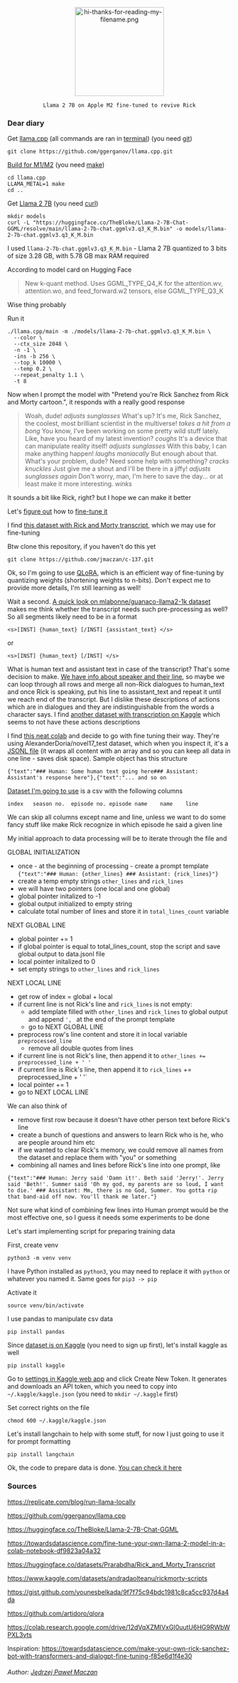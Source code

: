 <p align="center"><img src="./assets/hi-thanks-for-reading-my-filename.png" alt="hi-thanks-for-reading-my-filename.png" style="height: 200px; width:200px;"/></p>

<p align="center"><code>Llama 2 7B on Apple M2 fine-tuned to revive Rick</code></p>

### Dear diary

Get [llama.cpp](https://github.com/ggerganov/llama.cpp) (all commands are ran in [terminal](https://en.wikipedia.org/wiki/Terminal_emulator)) (you need [git](https://git-scm.com/))

```
git clone https://github.com/ggerganov/llama.cpp.git
```

[Build for M1/M2](https://replicate.com/blog/run-llama-locally) (you need [make](https://www.gnu.org/software/make/))

```
cd llama.cpp
LLAMA_METAL=1 make
cd ..
```

Get [Llama 2 7B](https://huggingface.co/TheBloke/Llama-2-7B-Chat-GGML) (you need [curl](https://curl.se/))

```
mkdir models
curl -L "https://huggingface.co/TheBloke/Llama-2-7B-Chat-GGML/resolve/main/llama-2-7b-chat.ggmlv3.q3_K_M.bin" -o models/llama-2-7b-chat.ggmlv3.q3_K_M.bin
```

I used `llama-2-7b-chat.ggmlv3.q3_K_M.bin` - Llama 2 7B quantized to 3 bits of size 3.28 GB, with 5.78 GB max RAM required

According to model card on Hugging Face

> New k-quant method. Uses GGML_TYPE_Q4_K for the attention.wv, attention.wo, and feed_forward.w2 tensors, else GGML_TYPE_Q3_K

Wise thing probably

Run it

```
./llama.cpp/main -m ./models/llama-2-7b-chat.ggmlv3.q3_K_M.bin \
  --color \
  --ctx_size 2048 \
  -n -1 \
  -ins -b 256 \
  --top_k 10000 \
  --temp 0.2 \
  --repeat_penalty 1.1 \
  -t 8
```

Now when I prompt the model with "Pretend you're Rick Sanchez from Rick and Morty cartoon.", it responds with a really good response

> Woah, dude! _adjusts sunglasses_ What's up? It's me, Rick Sanchez, the coolest, most brilliant scientist in the multiverse! _takes a hit from a bong_ You know, I've been working on some pretty wild stuff lately. Like, have you heard of my latest invention? _coughs_ It's a device that can manipulate reality itself! _adjusts sunglasses_ With this baby, I can make anything happen! _laughs maniacally_ But enough about that. What's your problem, dude? Need some help with something? _cracks knuckles_ Just give me a shout and I'll be there in a jiffy! _adjusts sunglasses again_ Don't worry, man, I'm here to save the day... or at least make it more interesting. _winks_

It sounds a bit like Rick, right? but I hope we can make it better

Let's [figure out](https://gist.github.com/younesbelkada/9f7f75c94bdc1981c8ca5cc937d4a4da) how to [fine-tune it](https://towardsdatascience.com/fine-tune-your-own-llama-2-model-in-a-colab-notebook-df9823a04a32)

I find [this dataset with Rick and Morty transcript](https://huggingface.co/datasets/Prarabdha/Rick_and_Morty_Transcript), which we may use for fine-tuning

Btw clone this repository, if you haven't do this yet

```
git clone https://github.com/jmaczan/c-137.git
```

Ok, so I'm going to use [QLoRA](https://github.com/artidoro/qlora), which is an efficient way of fine-tuning by quantizing weights (shortening weights to n-bits). Don't expect me to provide more details, I'm still learning as well!

Wait a second. [A quick look on mlabonne/guanaco-llama2-1k dataset](https://colab.research.google.com/drive/1Ad7a9zMmkxuXTOh1Z7-rNSICA4dybpM2?usp=sharing) makes me think whether the transcript needs such pre-processing as well? So all segments likely need to be in a format

```
<s>[INST] {human_text} [/INST] {assistant_text} </s>
```

or

```
<s>[INST] {human_text} [/INST] </s>
```

What is human text and assistant text in case of the transcript? That's some decision to make. [We have info about speaker and their line](https://huggingface.co/datasets/Prarabdha/Rick_and_Morty_Transcript/viewer/Prarabdha--Rick_and_Morty_Transcript/train), so maybe we can loop through all rows and merge all non-Rick dialogues to human_text and once Rick is speaking, put his line to assistant_text and repeat it until we reach end of the transcript. But I dislike these descriptions of actions which are in dialogues and they are indistinguishable from the words a character says. I find [another dataset with transcription on Kaggle](https://www.kaggle.com/datasets/andradaolteanu/rickmorty-scripts) which seems to not have these actions descriptions

I find [this neat colab](https://colab.research.google.com/drive/12dVqXZMIVxGI0uutU6HG9RWbWPXL3vts) and decide to go with fine tuning their way. They're using AlexanderDoria/novel17_test dataset, which when you inspect it, it's a [JSONL file](https://hackernoon.com/json-lines-format-76353b4e588d) (it wraps all content with an array and so you can keep all data in one line - saves disk space). Sample object has this structure

```
{"text":"### Human: Some human text going here### Assistant: Assistant's response here"},{"text":"... and so on
```

[Dataset I'm going to use](https://www.kaggle.com/datasets/andradaolteanu/rickmorty-scripts) is a csv with the following columns

```
index	season no.	episode no.	episode name	name	line
```

We can skip all columns except name and line, unless we want to do some fancy stuff like make Rick recognize in which episode he said a given line

My initial approach to data processing will be to iterate through the file and

GLOBAL INITIALIZATION

- once - at the beginning of processing - create a prompt template `{"text":"### Human: {other_lines} ### Assistant: {rick_lines}"}`
- create a temp empty strings `other_lines` and `rick_lines`
- we will have two pointers (one local and one global)
- global pointer initalized to -1
- global output initialized to empty string
- calculate total number of lines and store it in `total_lines_count` variable

NEXT GLOBAL LINE

- global pointer += 1
- if global pointer is equal to total_lines_count, stop the script and save global output to data.jsonl file
- local pointer initalized to 0
- set empty strings to `other_lines` and `rick_lines`

NEXT LOCAL LINE

- get row of index = global + local
- if current line is not Rick's line and `rick_lines` is not empty:
  - add template filled with `other_lines` and `rick_lines` to global output and append `', ` at the end of the prompt template
  - go to NEXT GLOBAL LINE
- preprocess row's line content and store it in local variable `preprocessed_line`
  - remove all double quotes from lines
- if current line is not Rick's line, then append it to `other_lines += preprocessed_line + ' '`
- if current line is Rick's line, then append it to `rick_lines` += preprocessed_line + ' '`
- local pointer += 1
- go to NEXT LOCAL LINE

We can also think of

- remove first row because it doesn't have other person text before Rick's line
- create a bunch of questions and answers to learn Rick who is he, who are people around him etc
- if we wanted to clear Rick's memory, we could remove all names from the dataset and replace them with "you" or something
- combining all names and lines before Rick's line into one prompt, like

```
{"text":"### Human: Jerry said 'Damn it!'. Beth said 'Jerry!'. Jerry said 'Beth!'. Summer said 'Oh my god, my parents are so loud, I want to die.' ### Assistant: Mm, there is no God, Summer. You gotta rip that band-aid off now. You'll thank me later."}
```

Not sure what kind of combining few lines into Human prompt would be the most effective one, so I guess it needs some experiments to be done

Let's start implementing script for preparing training data

First, create venv

```
python3 -m venv venv
```

I have Python installed as `python3`, you may need to replace it with `python` or whatever you named it. Same goes for `pip3 -> pip`

Activate it

```
source venv/bin/activate
```

I use pandas to manipulate csv data

```
pip install pandas
```

Since [dataset is on Kaggle](https://www.kaggle.com/datasets/andradaolteanu/rickmorty-scripts?resource=download) (you need to sign up first), let's install kaggle as well

```
pip install kaggle
```

Go to [settings in Kaggle web app](https://www.kaggle.com/settings) and click Create New Token. It generates and downloads an API token, which you need to copy into `~/.kaggle/kaggle.json` (you need to `mkdir ~/.kaggle` first)

Set correct rights on the file

```
chmod 600 ~/.kaggle/kaggle.json
```

Let's install langchain to help with some stuff, for now I just going to use it for prompt formatting

```
pip install langchain
```

Ok, the code to prepare data is done. [You can check it here](./src/prepare_training_data.py)

### Sources

https://replicate.com/blog/run-llama-locally

https://github.com/ggerganov/llama.cpp

https://huggingface.co/TheBloke/Llama-2-7B-Chat-GGML

https://towardsdatascience.com/fine-tune-your-own-llama-2-model-in-a-colab-notebook-df9823a04a32

https://huggingface.co/datasets/Prarabdha/Rick_and_Morty_Transcript

https://www.kaggle.com/datasets/andradaolteanu/rickmorty-scripts

https://gist.github.com/younesbelkada/9f7f75c94bdc1981c8ca5cc937d4a4da

https://github.com/artidoro/qlora

https://colab.research.google.com/drive/12dVqXZMIVxGI0uutU6HG9RWbWPXL3vts

Inspiration: https://towardsdatascience.com/make-your-own-rick-sanchez-bot-with-transformers-and-dialogpt-fine-tuning-f85e6d1f4e30

###### Author: [Jędrzej Paweł Maczan](https://maczan.pl)
